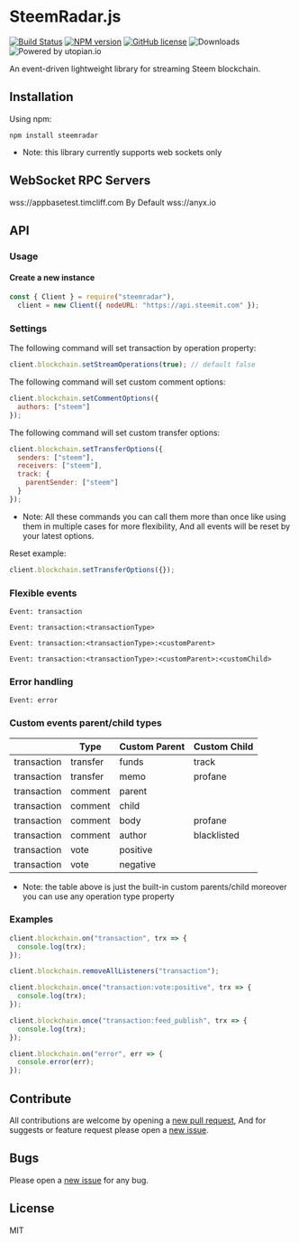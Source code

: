 # SteemRadar.js

[![Build Status](https://travis-ci.org/gigatoride/steemradar.js.svg?branch=master)](https://travis-ci.org/gigatoride/steemradar.js)
[![NPM version](https://img.shields.io/npm/v/steemradar.svg)](https://www.npmjs.com/package/steemradar) [![GitHub license](https://img.shields.io/github/license/gigatoride/steemradar.js.svg)](https://github.com/gigatoride/steemradar.js/blob/master/LICENSE)
![Downloads](https://img.shields.io/npm/dt/steemradar.svg)
![Powered by utopian.io](https://img.shields.io/badge/powered%20by-utopian.io-ff69b4.svg)

An event-driven lightweight library for streaming Steem blockchain.

## Installation

Using npm:

```
npm install steemradar
```

- Note: this library currently supports web sockets only

## WebSocket RPC Servers

wss://appbasetest.timcliff.com By Default
wss://anyx.io

## API

### Usage

#### Create a new instance

```js
const { Client } = require("steemradar"),
  client = new Client({ nodeURL: "https://api.steemit.com" });
```

### Settings

The following command will set transaction by operation property:

```js
client.blockchain.setStreamOperations(true); // default false
```

The following command will set custom comment options:

```js
client.blockchain.setCommentOptions({
  authors: ["steem"]
});
```

The following command will set custom transfer options:

```js
client.blockchain.setTransferOptions({
  senders: ["steem"],
  receivers: ["steem"],
  track: {
    parentSender: ["steem"]
  }
});
```

- Note: All these commands you can call them more than once like using them in multiple cases for more flexibility, And all events will be reset by your latest options.

Reset example:

```js
client.blockchain.setTransferOptions({});
```

### Flexible events

`Event: transaction`

`Event: transaction:<transactionType>`

`Event: transaction:<transactionType>:<customParent>`

`Event: transaction:<transactionType>:<customParent>:<customChild>`

### Error handling

`Event: error`

### Custom events parent/child types

|             | Type     | Custom Parent | Custom Child |
| ----------- | -------- | ------------- | ------------ |
| transaction | transfer | funds         | track        |
| transaction | transfer | memo          | profane      |
| transaction | comment  | parent        |              |
| transaction | comment  | child         |              |
| transaction | comment  | body          | profane      |
| transaction | comment  | author        | blacklisted  |
| transaction | vote     | positive      |              |
| transaction | vote     | negative      |              |

- Note: the table above is just the built-in custom parents/child moreover you can use any operation type property

### Examples

```js
client.blockchain.on("transaction", trx => {
  console.log(trx);
});
```

```js
client.blockchain.removeAllListeners("transaction");
```

```js
client.blockchain.once("transaction:vote:positive", trx => {
  console.log(trx);
});
```

```js
client.blockchain.once("transaction:feed_publish", trx => {
  console.log(trx);
});
```

```js
client.blockchain.on("error", err => {
  console.error(err);
});
```

## Contribute

All contributions are welcome by opening a [new pull request](https://github.com/gigatoride/steemradar.js/pulls), And for suggests or feature request please open a [new issue](https://github.com/gigatoride/steemradar.js/issues/new).

## Bugs

Please open a [new issue](https://github.com/gigatoride/steemradar.js.js/issues/new) for any bug.

## License

MIT
